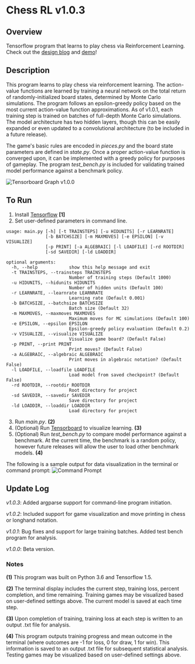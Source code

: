 # Chess RL v1.0.3

## Overview
Tensorflow program that learns to play chess via Reinforcement Learning. Check out the [design blog](https://www.jonzia.me/projects/chess-reinforcement-learning) and [demo](https://youtu.be/PgVgvZ9_X8c)!

## Description
This program learns to play chess via reinforcement learning. The action-value functions are learned by training a neural network on the total return of randomly-initialized board states, determined by Monte Carlo simulations. The program follows an epsilon-greedy policy based on the most current action-value function approximations. As of v1.0.1, each training step is trained on batches of full-depth Monte Carlo simulations. The model architecture has two hidden layers, though this can be easily expanded or even updated to a convolutional architecture (to be included in a future release).

The game's basic rules are encoded in *pieces.py* and the board state parameters are defined in *state.py*. Once a proper action-value function is converged upon, it can be implemented with a greedy policy for purposes of gameplay. The program *test_bench.py* is included for validating trained model performance against a benchmark policy.

![Tensorboard Graph v1.0.0](https://raw.githubusercontent.com/jonzia/Chess_RL/master/Media/Graph_100.PNG)

## To Run
1. Install [Tensorflow](https://www.tensorflow.org/) **[1]**
2. Set user-defined parameters in command line.
```shell
usage: main.py [-h] [-t TRAINSTEPS] [-u HIDUNITS] [-r LEARNRATE]
               [-b BATCHSIZE] [-m MAXMOVES] [-e EPSILON] [-v VISUALIZE]
               [-p PRINT] [-a ALGEBRAIC] [-l LOADFILE] [-rd ROOTDIR]
               [-sd SAVEDIR] [-ld LOADDIR]

optional arguments:
  -h, --help            show this help message and exit
  -t TRAINSTEPS, --trainsteps TRAINSTEPS
                        Number of training steps (Default 1000)
  -u HIDUNITS, --hidunits HIDUNITS
                        Number of hidden units (Default 100)
  -r LEARNRATE, --learnrate LEARNRATE
                        Learning rate (Default 0.001)
  -b BATCHSIZE, --batchsize BATCHSIZE
                        Batch size (Default 32)
  -m MAXMOVES, --maxmoves MAXMOVES
                        Maximum moves for MC simulations (Default 100)
  -e EPSILON, --epsilon EPSILON
                        Epsilon-greedy policy evaluation (Default 0.2)
  -v VISUALIZE, --visualize VISUALIZE
                        Visualize game board? (Default False)
  -p PRINT, --print PRINT
                        Print moves? (Default False)
  -a ALGEBRAIC, --algebraic ALGEBRAIC
                        Print moves in algebraic notation? (Default False)
  -l LOADFILE, --loadfile LOADFILE
                        Load model from saved checkpoint? (Default False)
  -rd ROOTDIR, --rootdir ROOTDIR
                        Root directory for project
  -sd SAVEDIR, --savedir SAVEDIR
                        Save directory for project
  -ld LOADDIR, --loaddir LOADDIR
                        Load directory for project
```
3. Run *main.py*. **(2)**
4. (Optional) Run [Tensorboard](https://www.tensorflow.org/programmers_guide/summaries_and_tensorboard) to visualize learning. **(3)**
5. (Optional) Run *test_bench.py* to compare model performance against a benchmark. At the current time, the benchmark is a random policy, however future releases will allow the user to load other benchmark models. **(4)**

The following is a sample output for data visualization in the terminal or command prompt:
![Command Prompt](https://raw.githubusercontent.com/jonzia/Chess_RL/master/Media/Command_Prompt.PNG)

## Update Log
_v1.0.3_: Added argparse support for command-line program initiation.

_v1.0.2_: Included support for game visualization and move printing in chess or longhand notation.

_v1.0.1_: Bug fixes and support for large training batches. Added test bench program for analysis.

_v1.0.0_: Beta version.

### Notes
**(1)** This program was built on Python 3.6 and Tensorflow 1.5.

**(2)** The terminal display includes the current step, training loss, percent completion, and time remaining. Training games may be visualized based on user-defined settings above. The current model is saved at each time step.

**(3)** Upon completion of training, training loss at each step is written to an output .txt file for analysis.

**(4)** This program outputs training progress and mean outcome in the terminal (where outcomes are -1 for loss, 0 for draw, 1 for win). This information is saved to an output .txt file for subsequent statistical analysis. Testing games may be visualized based on user-defined settings above.
